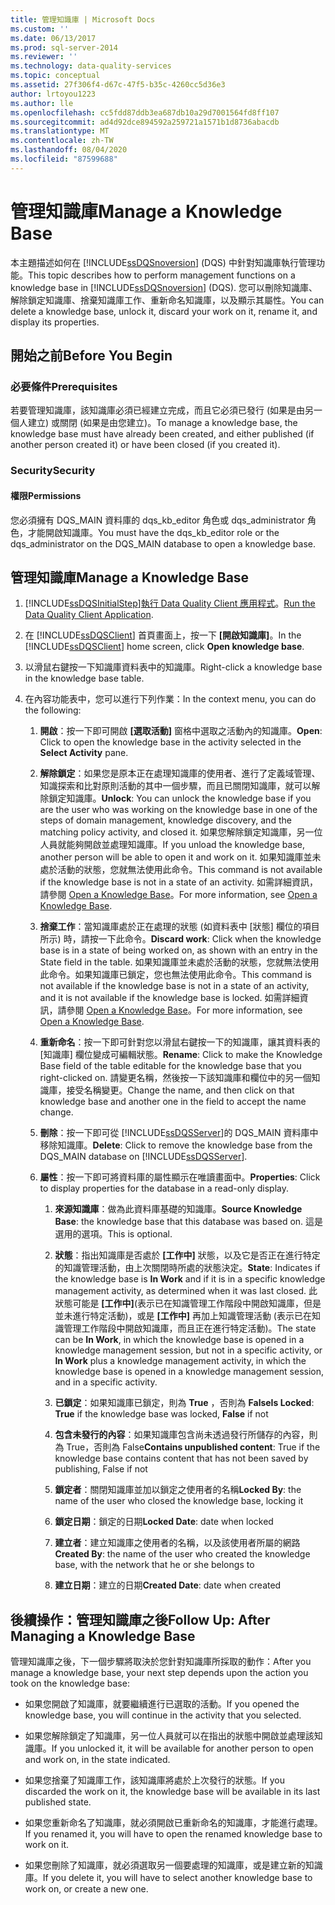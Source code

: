 ```yaml
---
title: 管理知識庫 | Microsoft Docs
ms.custom: ''
ms.date: 06/13/2017
ms.prod: sql-server-2014
ms.reviewer: ''
ms.technology: data-quality-services
ms.topic: conceptual
ms.assetid: 27f306f4-d67c-47f5-b35c-4260cc5d36e3
author: lrtoyou1223
ms.author: lle
ms.openlocfilehash: cc5fdd87ddb3ea687db10a29d7001564fd8ff107
ms.sourcegitcommit: ad4d92dce894592a259721a1571b1d8736abacdb
ms.translationtype: MT
ms.contentlocale: zh-TW
ms.lasthandoff: 08/04/2020
ms.locfileid: "87599688"
---
```

# <a name="manage-a-knowledge-base"></a><span data-ttu-id="adf1c-102">管理知識庫</span><span class="sxs-lookup"><span data-stu-id="adf1c-102">Manage a Knowledge Base</span></span>
  <span data-ttu-id="adf1c-103">本主題描述如何在 [!INCLUDE[ssDQSnoversion](../includes/ssdqsnoversion-md.md)] (DQS) 中針對知識庫執行管理功能。</span><span class="sxs-lookup"><span data-stu-id="adf1c-103">This topic describes how to perform management functions on a knowledge base in [!INCLUDE[ssDQSnoversion](../includes/ssdqsnoversion-md.md)] (DQS).</span></span> <span data-ttu-id="adf1c-104">您可以刪除知識庫、解除鎖定知識庫、捨棄知識庫工作、重新命名知識庫，以及顯示其屬性。</span><span class="sxs-lookup"><span data-stu-id="adf1c-104">You can delete a knowledge base, unlock it, discard your work on it, rename it, and display its properties.</span></span>  
  
##  <a name="before-you-begin"></a><a name="BeforeYouBegin"></a> <span data-ttu-id="adf1c-105">開始之前</span><span class="sxs-lookup"><span data-stu-id="adf1c-105">Before You Begin</span></span>  
  
###  <a name="prerequisites"></a><a name="Prerequisites"></a> <span data-ttu-id="adf1c-106">必要條件</span><span class="sxs-lookup"><span data-stu-id="adf1c-106">Prerequisites</span></span>  
 <span data-ttu-id="adf1c-107">若要管理知識庫，該知識庫必須已經建立完成，而且它必須已發行 (如果是由另一個人建立) 或關閉 (如果是由您建立)。</span><span class="sxs-lookup"><span data-stu-id="adf1c-107">To manage a knowledge base, the knowledge base must have already been created, and either published (if another person created it) or have been closed (if you created it).</span></span>  
  
###  <a name="security"></a><a name="Security"></a> <span data-ttu-id="adf1c-108">Security</span><span class="sxs-lookup"><span data-stu-id="adf1c-108">Security</span></span>  
  
####  <a name="permissions"></a><a name="Permissions"></a> <span data-ttu-id="adf1c-109">權限</span><span class="sxs-lookup"><span data-stu-id="adf1c-109">Permissions</span></span>  
 <span data-ttu-id="adf1c-110">您必須擁有 DQS_MAIN 資料庫的 dqs_kb_editor 角色或 dqs_administrator 角色，才能開啟知識庫。</span><span class="sxs-lookup"><span data-stu-id="adf1c-110">You must have the dqs_kb_editor role or the dqs_administrator on the DQS_MAIN database to open a knowledge base.</span></span>  
  
##  <a name="manage-a-knowledge-base"></a><a name="Manage"></a><span data-ttu-id="adf1c-111">管理知識庫</span><span class="sxs-lookup"><span data-stu-id="adf1c-111">Manage a Knowledge Base</span></span>  
  
1.  [!INCLUDE[ssDQSInitialStep](../includes/ssdqsinitialstep-md.md)]<span data-ttu-id="adf1c-112">[執行 Data Quality Client 應用程式](../../2014/data-quality-services/run-the-data-quality-client-application.md)。</span><span class="sxs-lookup"><span data-stu-id="adf1c-112">[Run the Data Quality Client Application](../../2014/data-quality-services/run-the-data-quality-client-application.md).</span></span>  
  
2.  <span data-ttu-id="adf1c-113">在 [!INCLUDE[ssDQSClient](../includes/ssdqsclient-md.md)] 首頁畫面上，按一下 **[開啟知識庫]**。</span><span class="sxs-lookup"><span data-stu-id="adf1c-113">In the [!INCLUDE[ssDQSClient](../includes/ssdqsclient-md.md)] home screen, click **Open knowledge base**.</span></span>  
  
3.  <span data-ttu-id="adf1c-114">以滑鼠右鍵按一下知識庫資料表中的知識庫。</span><span class="sxs-lookup"><span data-stu-id="adf1c-114">Right-click a knowledge base in the knowledge base table.</span></span>  
  
4.  <span data-ttu-id="adf1c-115">在內容功能表中，您可以進行下列作業：</span><span class="sxs-lookup"><span data-stu-id="adf1c-115">In the context menu, you can do the following:</span></span>  
  
    1.  <span data-ttu-id="adf1c-116">**開啟**：按一下即可開啟 **[選取活動]** 窗格中選取之活動內的知識庫。</span><span class="sxs-lookup"><span data-stu-id="adf1c-116">**Open**: Click to open the knowledge base in the activity selected in the **Select Activity** pane.</span></span>  
  
    2.  <span data-ttu-id="adf1c-117">**解除鎖定**：如果您是原本正在處理知識庫的使用者、進行了定義域管理、知識探索和比對原則活動的其中一個步驟，而且已關閉知識庫，就可以解除鎖定知識庫。</span><span class="sxs-lookup"><span data-stu-id="adf1c-117">**Unlock**: You can unlock the knowledge base if you are the user who was working on the knowledge base in one of the steps of domain management, knowledge discovery, and the matching policy activity, and closed it.</span></span> <span data-ttu-id="adf1c-118">如果您解除鎖定知識庫，另一位人員就能夠開啟並處理知識庫。</span><span class="sxs-lookup"><span data-stu-id="adf1c-118">If you unload the knowledge base, another person will be able to open it and work on it.</span></span> <span data-ttu-id="adf1c-119">如果知識庫並未處於活動的狀態，您就無法使用此命令。</span><span class="sxs-lookup"><span data-stu-id="adf1c-119">This command is not available if the knowledge base is not in a state of an activity.</span></span> <span data-ttu-id="adf1c-120">如需詳細資訊，請參閱 [Open a Knowledge Base](../../2014/data-quality-services/open-a-knowledge-base.md)。</span><span class="sxs-lookup"><span data-stu-id="adf1c-120">For more information, see [Open a Knowledge Base](../../2014/data-quality-services/open-a-knowledge-base.md).</span></span>  
  
    3.  <span data-ttu-id="adf1c-121">**捨棄工作**：當知識庫處於正在處理的狀態 (如資料表中 [狀態] 欄位的項目所示) 時，請按一下此命令。</span><span class="sxs-lookup"><span data-stu-id="adf1c-121">**Discard work**: Click when the knowledge base is in a state of being worked on, as shown with an entry in the State field in the table.</span></span> <span data-ttu-id="adf1c-122">如果知識庫並未處於活動的狀態，您就無法使用此命令。如果知識庫已鎖定，您也無法使用此命令。</span><span class="sxs-lookup"><span data-stu-id="adf1c-122">This command is not available if the knowledge base is not in a state of an activity, and it is not available if the knowledge base is locked.</span></span> <span data-ttu-id="adf1c-123">如需詳細資訊，請參閱 [Open a Knowledge Base](../../2014/data-quality-services/open-a-knowledge-base.md)。</span><span class="sxs-lookup"><span data-stu-id="adf1c-123">For more information, see [Open a Knowledge Base](../../2014/data-quality-services/open-a-knowledge-base.md).</span></span>  
  
    4.  <span data-ttu-id="adf1c-124">**重新命名**：按一下即可針對您以滑鼠右鍵按一下的知識庫，讓其資料表的 [知識庫] 欄位變成可編輯狀態。</span><span class="sxs-lookup"><span data-stu-id="adf1c-124">**Rename**: Click to make the Knowledge Base field of the table editable for the knowledge base that you right-clicked on.</span></span> <span data-ttu-id="adf1c-125">請變更名稱，然後按一下該知識庫和欄位中的另一個知識庫，接受名稱變更。</span><span class="sxs-lookup"><span data-stu-id="adf1c-125">Change the name, and then click on that knowledge base and another one in the field to accept the name change.</span></span>  
  
    5.  <span data-ttu-id="adf1c-126">**刪除**：按一下即可從 [!INCLUDE[ssDQSServer](../includes/ssdqsserver-md.md)]的 DQS_MAIN 資料庫中移除知識庫。</span><span class="sxs-lookup"><span data-stu-id="adf1c-126">**Delete**: Click to remove the knowledge base from the DQS_MAIN database on [!INCLUDE[ssDQSServer](../includes/ssdqsserver-md.md)].</span></span>  
  
    6.  <span data-ttu-id="adf1c-127">**屬性**：按一下即可將資料庫的屬性顯示在唯讀畫面中。</span><span class="sxs-lookup"><span data-stu-id="adf1c-127">**Properties**: Click to display properties for the database in a read-only display.</span></span>  
  
        1.  <span data-ttu-id="adf1c-128">**來源知識庫**：做為此資料庫基礎的知識庫。</span><span class="sxs-lookup"><span data-stu-id="adf1c-128">**Source Knowledge Base**: the knowledge base that this database was based on.</span></span> <span data-ttu-id="adf1c-129">這是選用的選項。</span><span class="sxs-lookup"><span data-stu-id="adf1c-129">This is optional.</span></span>  
  
        2.  <span data-ttu-id="adf1c-130">**狀態**：指出知識庫是否處於 **[工作中]** 狀態，以及它是否正在進行特定的知識管理活動，由上次關閉時所處的狀態決定。</span><span class="sxs-lookup"><span data-stu-id="adf1c-130">**State**: Indicates if the knowledge base is **In Work** and if it is in a specific knowledge management activity, as determined when it was last closed.</span></span> <span data-ttu-id="adf1c-131">此狀態可能是 **[工作中]**(表示已在知識管理工作階段中開啟知識庫，但是並未進行特定活動)，或是 **[工作中]** 再加上知識管理活動 (表示已在知識管理工作階段中開啟知識庫，而且正在進行特定活動)。</span><span class="sxs-lookup"><span data-stu-id="adf1c-131">The state can be **In Work**, in which the knowledge base is opened in a knowledge management session, but not in a specific activity, or **In Work** plus a knowledge management activity, in which the knowledge base is opened in a knowledge management session, and in a specific activity.</span></span>  
  
        3.  <span data-ttu-id="adf1c-132">**已鎖定**：如果知識庫已鎖定，則為 **True** ，否則為 **False**</span><span class="sxs-lookup"><span data-stu-id="adf1c-132">**Is Locked**: **True** if the knowledge base was locked, **False** if not</span></span>  
  
        4.  <span data-ttu-id="adf1c-133">**包含未發行的內容**：如果知識庫包含尚未透過發行所儲存的內容，則為 True，否則為 False</span><span class="sxs-lookup"><span data-stu-id="adf1c-133">**Contains unpublished content**: True if the knowledge base contains content that has not been saved by publishing, False if not</span></span>  
  
        5.  <span data-ttu-id="adf1c-134">**鎖定者**：關閉知識庫並加以鎖定之使用者的名稱</span><span class="sxs-lookup"><span data-stu-id="adf1c-134">**Locked By**: the name of the user who closed the knowledge base, locking it</span></span>  
  
        6.  <span data-ttu-id="adf1c-135">**鎖定日期**：鎖定的日期</span><span class="sxs-lookup"><span data-stu-id="adf1c-135">**Locked Date**: date when locked</span></span>  
  
        7.  <span data-ttu-id="adf1c-136">**建立者**：建立知識庫之使用者的名稱，以及該使用者所屬的網路</span><span class="sxs-lookup"><span data-stu-id="adf1c-136">**Created By**: the name of the user who created the knowledge base, with the network that he or she belongs to</span></span>  
  
        8.  <span data-ttu-id="adf1c-137">**建立日期**：建立的日期</span><span class="sxs-lookup"><span data-stu-id="adf1c-137">**Created Date**: date when created</span></span>  
  
##  <a name="follow-up-after-managing-a-knowledge-base"></a><a name="FollowUp"></a><span data-ttu-id="adf1c-138">後續操作：管理知識庫之後</span><span class="sxs-lookup"><span data-stu-id="adf1c-138">Follow Up: After Managing a Knowledge Base</span></span>  
 <span data-ttu-id="adf1c-139">管理知識庫之後，下一個步驟將取決於您針對知識庫所採取的動作：</span><span class="sxs-lookup"><span data-stu-id="adf1c-139">After you manage a knowledge base, your next step depends upon the action you took on the knowledge base:</span></span>  
  
-   <span data-ttu-id="adf1c-140">如果您開啟了知識庫，就要繼續進行已選取的活動。</span><span class="sxs-lookup"><span data-stu-id="adf1c-140">If you opened the knowledge base, you will continue in the activity that you selected.</span></span>  
  
-   <span data-ttu-id="adf1c-141">如果您解除鎖定了知識庫，另一位人員就可以在指出的狀態中開啟並處理該知識庫。</span><span class="sxs-lookup"><span data-stu-id="adf1c-141">If you unlocked it, it will be available for another person to open and work on, in the state indicated.</span></span>  
  
-   <span data-ttu-id="adf1c-142">如果您捨棄了知識庫工作，該知識庫將處於上次發行的狀態。</span><span class="sxs-lookup"><span data-stu-id="adf1c-142">If you discarded the work on it, the knowledge base will be available in its last published state.</span></span>  
  
-   <span data-ttu-id="adf1c-143">如果您重新命名了知識庫，就必須開啟已重新命名的知識庫，才能進行處理。</span><span class="sxs-lookup"><span data-stu-id="adf1c-143">If you renamed it, you will have to open the renamed knowledge base to work on it.</span></span>  
  
-   <span data-ttu-id="adf1c-144">如果您刪除了知識庫，就必須選取另一個要處理的知識庫，或是建立新的知識庫。</span><span class="sxs-lookup"><span data-stu-id="adf1c-144">If you delete it, you will have to select another knowledge base to work on, or create a new one.</span></span>  
  
  
